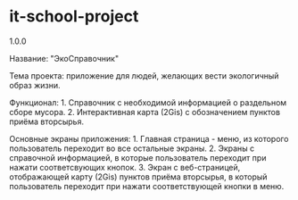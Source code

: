 # it-school-project
1.0.0

Название: "ЭкоСправочник"

Тема проекта: приложение для людей, желающих вести экологичный образ жизни. 

Функционал:
        1. Справочник с необходимой информацией о раздельном сборе мусора.
        2. Интерактивная карта (2Gis) с обозначением пунктов приёма вторсырья.

Основные экраны приложения:
        1. Главная страница - меню, из которого пользователь переходит во все остальные экраны.
        2. Экраны с справочной информацией, в которые пользователь переходит при нажати соответсвующих кнопок.
        3. Экран с веб-страницей, отображающей карту (2Gis) пунктов приёма вторсырья, в который пользователь переходит при нажати соответствующей кнопки в меню.
